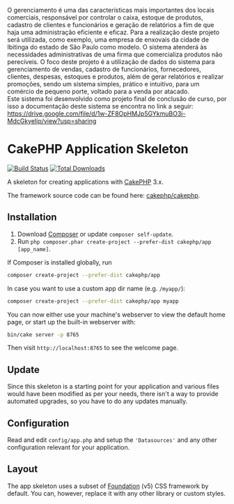 O gerenciamento é uma das características mais importantes dos locais comerciais, responsável por controlar o caixa, estoque de produtos, cadastro de clientes e funcionários e geração de relatórios a fim de que haja uma administração eficiente e eficaz. Para a realização deste projeto será utilizada, como exemplo, uma empresa de enxovais da cidade de Ibitinga do estado de São Paulo como modelo. O sistema atenderá às necessidades administrativas de uma firma que comercializa produtos não perecíveis. O foco deste projeto é a utilização de dados do sistema para gerenciamento de vendas, cadastro de funcionários, fornecedores, clientes, despesas, estoques e produtos, além de gerar relatórios e realizar promoções, sendo um sistema simples, prático e intuitivo, para um comércio de pequeno porte, voltado para a venda por atacado.  
Este sistema foi desenvolvido como projeto final de conclusão de curso, por isso a documentação deste sistema se encontra no link a seguir: https://drive.google.com/file/d/1w-ZF8OpHMJp5GYkmuBO3i-MdcGkyeIip/view?usp=sharing
 

# CakePHP Application Skeleton

[![Build Status](https://img.shields.io/travis/cakephp/app/master.svg?style=flat-square)](https://travis-ci.org/cakephp/app)
[![Total Downloads](https://img.shields.io/packagist/dt/cakephp/app.svg?style=flat-square)](https://packagist.org/packages/cakephp/app)

A skeleton for creating applications with [CakePHP](https://cakephp.org) 3.x.

The framework source code can be found here: [cakephp/cakephp](https://github.com/cakephp/cakephp).

## Installation

1. Download [Composer](https://getcomposer.org/doc/00-intro.md) or update `composer self-update`.
2. Run `php composer.phar create-project --prefer-dist cakephp/app [app_name]`.

If Composer is installed globally, run

```bash
composer create-project --prefer-dist cakephp/app
```

In case you want to use a custom app dir name (e.g. `/myapp/`):

```bash
composer create-project --prefer-dist cakephp/app myapp
```

You can now either use your machine's webserver to view the default home page, or start
up the built-in webserver with:

```bash
bin/cake server -p 8765
```

Then visit `http://localhost:8765` to see the welcome page.

## Update

Since this skeleton is a starting point for your application and various files
would have been modified as per your needs, there isn't a way to provide
automated upgrades, so you have to do any updates manually.

## Configuration

Read and edit `config/app.php` and setup the `'Datasources'` and any other
configuration relevant for your application.

## Layout

The app skeleton uses a subset of [Foundation](http://foundation.zurb.com/) (v5) CSS
framework by default. You can, however, replace it with any other library or
custom styles.
